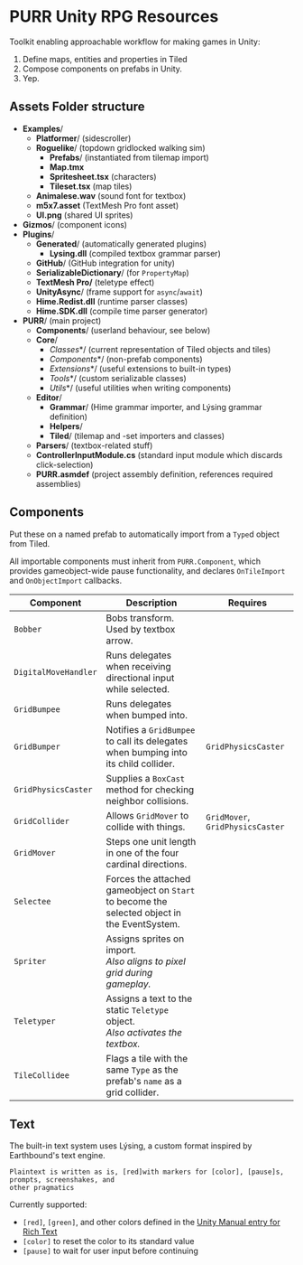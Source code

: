 # PURR Unity RPG Resources

Toolkit enabling approachable workflow for making games in Unity:

1. Define maps, entities and properties in Tiled
2. Compose components on prefabs in Unity.
3. Yep.

## Assets Folder structure

* **Examples**/
  * **Platformer**/ (sidescroller)
  * **Roguelike**/ (topdown gridlocked walking sim)
    * **Prefabs**/ (instantiated from tilemap import)
    * **Map.tmx**
    * **Spritesheet.tsx** (characters)
    * **Tileset.tsx** (map tiles)
  * **Animalese.wav** (sound font for textbox)
  * **m5x7.asset** (TextMesh Pro font asset)
  * **UI.png** (shared UI sprites)
* **Gizmos**/ (component icons)
* **Plugins**/
  * **Generated**/ (automatically generated plugins)
    * **Lysing.dll** (compiled textbox grammar parser)
  * **GitHub**/ (GitHub integration for unity)
  * **SerializableDictionary**/ (for `PropertyMap`)
  * **TextMesh Pro/** (teletype effect)
  * **UnityAsync**/ (frame support for `async`/`await`)
  * **Hime.Redist.dll** (runtime parser classes)
  * **Hime.SDK.dll** (compile time parser generator)
* **PURR**/ (main project)
  * **Components**/ (userland behaviour, see below)
  * **Core**/
    * *Classes**/ (current representation of Tiled objects and tiles)
    * *Components**/ (non-prefab components)
    * *Extensions**/ (useful extensions to built-in types)
    * *Tools**/ (custom serializable classes)
    * *Utils**/ (useful utilities when writing components)
  * **Editor**/
    * **Grammar**/ (Hime grammar importer, and Lýsing grammar definition)
    * **Helpers**/
	* **Tiled**/ (tilemap and -set importers and classes)
  * **Parsers**/ (textbox-related stuff)
  * **ControllerInputModule.cs** (standard input module which discards click-selection)
  * **PURR.asmdef** (project assembly definition, references required assemblies)


## Components

Put these on a named prefab to automatically import from a `Type`d object from Tiled.

All importable components must inherit from `PURR.Component`, which provides gameobject-wide pause
functionality, and declares `OnTileImport` and `OnObjectImport` callbacks.

Component            | Description                                      | Requires
---------------------|--------------------------------------------------|---------
`Bobber`             | Bobs transform. Used by textbox arrow.
`DigitalMoveHandler` | Runs delegates when receiving directional input while selected.
`GridBumpee`         | Runs delegates when bumped into.
`GridBumper`         | Notifies a `GridBumpee` to call its delegates when bumping into its child collider. | `GridPhysicsCaster`
`GridPhysicsCaster`  | Supplies a `BoxCast` method for checking neighbor collisions.
`GridCollider`       | Allows `GridMover` to collide with things.       | `GridMover`, `GridPhysicsCaster`
`GridMover`          | Steps one unit length in one of the four cardinal directions.
`Selectee`           | Forces the attached gameobject on `Start` to become the selected object in the EventSystem.
`Spriter`            | Assigns sprites on import.<br>*Also aligns to pixel grid during gameplay.*
`Teletyper`          | Assigns a text to the static `Teletype` object.<br>*Also activates the textbox.*
`TileCollidee`       | Flags a tile with the same `Type` as the prefab's `name` as a grid collider.


## Text

The built-in text system uses Lýsing, a custom format inspired by Earthbound's text engine.

	Plaintext is written as is, [red]with markers for [color], [pause]s, prompts, screenshakes, and
	other pragmatics

Currently supported:

* `[red]`, `[green]`, and other colors defined in the [Unity Manual entry for Rich Text]
* `[color]` to reset the color to its standard value
* `[pause]` to wait for user input before continuing


[Unity Manual entry for Rich Text]: https://docs.unity3d.com/Manual/StyledText.html
